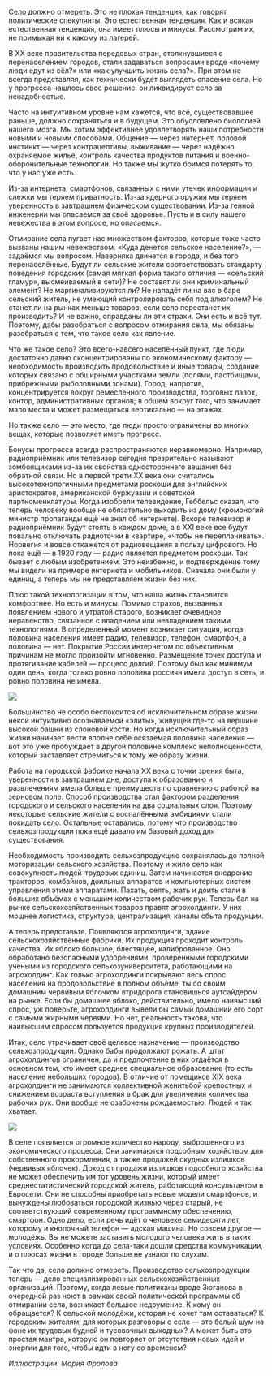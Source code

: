 Село должно отмереть. Это не плохая тенденция, как говорят политические спекулянты. Это естественная тенденция. Как и всякая естественная тенденция, она имеет плюсы и минусы. Рассмотрим их, не примыкая ни к какому из лагерей.

В XX веке правительства передовых стран, столкнувшиеся с перенаселением городов, стали задаваться вопросами вроде «почему люди едут из сёл?» или «как улучшить жизнь села?». При этом не всегда представляя, как технически будет выглядеть спасение села. Но у прогресса нашлось свое решение: он ликвидирует село за ненадобностью.   


Часто на интуитивном уровне нам кажется, что всё, существовавшее раньше, должно сохраняться и в будущем. Это обусловлено биологией нашего мозга. Мы хотим эффективнее удовлетворять наши потребности новыми и новыми способами. Общение — через интернет, половой инстинкт — через контрацептивы, выживание — через надёжно охраняемое жильё, контроль качества продуктов питания и военно-оборонительные технологии. Но также мы жутко боимся потерять то, что у нас уже есть.

Из-за интернета, смартфонов, связанных с ними утечек информации и слежки мы теряем приватность. Из-за ядерного оружия мы теряем уверенность в завтрашнем физическом существовании. Из-за генной инженерии мы опасаемся за своё здоровье. Пусть и в силу нашего невежества в этом вопросе, но опасаемся.

Отмирание села пугает нас множеством факторов, которые тоже часто вызваны нашим невежеством. «Куда денется сельское население?», — задаёмся мы вопросом. Наверняка двинется в города, и без того перенаселённые. Будут ли сельские жители соответствовать стандарту поведения городских (самая мягкая форма такого отличия — «сельский гламур», высмеиваемый в сети)? Не составят ли они криминальный элемент? Не маргинализируются ли? Не нападёт ли на вас в баре сельский житель, не умеющий контролировать себя под алкоголем? Не станет ли на рынках меньше товаров, если село перестанет их производить? И не важно, оправданы ли эти страхи. Они есть и всё тут. Поэтому, дабы разобраться с вопросом отмирания села, мы обязаны разобраться с тем, что такое село как явление.

Что же такое село? Это всего-навсего населённый пункт, где люди достаточно давно сконцентрированы по экономическому фактору — необходимость производить продовольствие и иные товары, создание которых связано с обширными участками земли (полями, пастбищами, прибрежными рыболовными зонами). Город, напротив, концентрируется вокруг ремесленного производства, торговых лавок, контор, административных органов; в общем вокруг того, что занимает мало места и может размещаться вертикально — на этажах.   


Но также село — это место, где люди просто ограничены во многих вещах, которые позволяет иметь прогресс.   


Бонусы прогресса всегда распространяются неравномерно. Например, радиоприёмник или телевизор сегодня презрительно называют зомбоящиками из-за их свойства одностороннего вещания без обратной связи. Но в первой трети ХХ века они считались высокотехнологичными предметами роскоши для английских аристократов, американской буржуазии и советской партноменклатуры. Когда изобрели телевидение, Геббельс сказал, что теперь человеку вообще не обязательно выходить из дому (хромоногий министр пропаганды ещё не знал об интернете). Вскоре телевизор и радиоприёмник будут стоять в каждом доме, а в XXI веке все будут повально отключать радиоточки в квартире, «чтобы не переплачивать». Норвегия и вовсе откажется от радиовещания в пользу цифрового. Но пока ещё — в 1920 году — радио является предметом роскоши. Так бывает с любым изобретением. Это неизбежно, и подтверждение тому мы видели на примере интернета и мобильников. Сначала они были у единиц, а теперь мы не представляем жизни без них.

Плюс такой технологизации в том, что наша жизнь становится комфортнее. Но есть и минусы. Помимо страхов, вызванных появлением нового и утратой старого, возникает очевидное неравенство, связанное с владением или невладением такими технологиями. В определенный момент возникает ситуация, когда половина населения имеет радио, телевизор, телефон, смартфон, а половина — нет. Покрытие России интернетом по объективным причинам не могло произойти мгновенно. Размещение точек доступа и протягивание кабелей — процесс долгий. Поэтому был как минимум один день, когда только ровно половина россиян имела доступ в сеть, и ровно половина не имела.

![](https://assets.discours.io/unsafe/900x/production/image/0b3d0d30-a54f-11e8-bfc7-9b5979ddfe3f.jpeg)

Большинство не особо беспокоится об исключительном образе жизни некой интуитивно осознаваемой «элиты», живущей где-то на вершине высокой башни из слоновой кости. Но когда исключительный образ жизни начинает вести вполне себе осязаемая половина населения — вот это уже пробуждает в другой половине комплекс неполноценности, который заставляет стремиться к тому же образу жизни.

Работа на городской фабрике начала ХХ века с точки зрения быта, уверенности в завтрашнем дне, доступа к образованию и развлечениям имела больше преимуществ по сравнению с работой на зерновом поле. Способ производства стал фактором разделения городского и сельского населения на два социальных слоя. Поэтому некоторые сельские жители с воспалёнными амбициями стали покидать село. Остальные оставались, потому что производство сельхозпродукции пока ещё давало им базовый доход для существования.

Необходимость производить сельхозпродукцию сохранялась до полной моторизации сельского хозяйства. Поэтому и жило село как совокупность людей-трудовых единиц. Затем начинается внедрение тракторов, комбайнов, доильных аппаратов и компьютерных систем управления этими аппаратами. Пахать, сеять, жать и доить стали в больших объёмах с меньшим количеством рабочих рук. Теперь бал на рынке сельскохозяйственных товаров правят агрохолдинги. У них мощнее логистика, структура, централизация, каналы сбыта продукции.

А теперь представьте. Появляются агрохолдинги, эдакие сельскохозяйственные фабрики. Их продукция проходит контроль качества. Их яблоко большое, блестящее, калиброванное. Оно обработано безопасными удобрениями, проверенными городскими учеными из городского сельхозуниверситета, работающими на агрохолдинг. Как только агрохолдинги покрывают весь спрос населения на продовольствие в полном объеме, ты со своим домашним червивым яблочком втридорога становишься аутсайдером на рынке. Если бы домашнее яблоко, действительно, имело наивысший спрос, уж поверьте, агрохолдинги вывели бы самый домашний его сорт с самыми жирными червями. Но нет, реальность такова, что наивысшим спросом пользуется продукция крупных производителей.

Итак, село утрачивает своё целевое назначение — производство сельхозпродукции. Однако бабы продолжают рожать. А штат агрохолдингов ограничен, да и предпочтение в них отдаётся в основном тем, кто имеет среднее специальное образование (то есть население небольших городов). В отличие от помещиков XIX века агрохолдинги не занимаются коллективной женитьбой крепостных и снижением возраста вступления в брак для увеличения количества рабочих рук. Они вообще не озабочены рождаемостью. Людей и так хватает.

![](https://assets.discours.io/unsafe/900x/production/image/0b89a690-a54f-11e8-bfc7-9b5979ddfe3f.jpeg)

В селе появляется огромное количество народу, выброшенного из экономического процесса. Они занимаются подсобным хозяйством для собственного прокормления, а также продажей скудных излишков (червивых яблочек). Доход от продажи излишков подсобного хозяйства не может обеспечить им тот уровень жизни, который имеет среднестатистический городской житель, работающий консультантом в Евросети. Они не способны приобретать новые модели смартфонов, и вынуждены любоваться городской жизнью через старый, не соответствующий современному программному обеспечению, смартфон. Одно дело, если речь идёт о человеке семидесяти лет, которому и кнопочный телефон — адская машина. Но совсем другое — молодёжь. Вы не можете заставить молодого человека жить в таких условиях. Особенно когда до села-таки дошли средства коммуникации, и о плюсах жизни в городе больше не узнают по слухам.

Так что да, село должно отмереть. Производство сельхозпродукции теперь — дело специализированных сельскохозяйственных организаций. Поэтому, когда левые политиканы вроде Зюганова в очередной раз ноют в рамках своей политической программы об отмирании села, возникает большое недоумение. К кому он обращается? К сельской молодёжи, которая не хочет там оставаться? К городским жителям, для которых разговоры о селе — это белый шум на фоне их трудовых будней и тусовочных выходных? А может быть это простая мантра, которую он повторяет от отсутствия новых идей и энергии для того, чтобы идти в ногу со временем?

_Иллюстрации: Мария Фролова_
